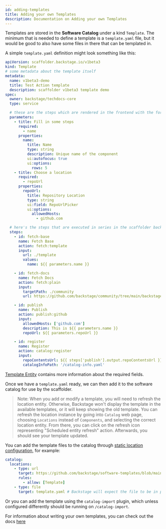 ```yaml
---
id: adding-templates
title: Adding your own Templates
description: Documentation on Adding your own Templates
---
```


Templates are stored in the **Software Catalog** under a kind `Template`. The
minimum that is needed to define a template is a `template.yaml` file, but it
would be good to also have some files in there that can be templated in.

A simple `template.yaml` definition might look something like this:

```yaml
apiVersion: scaffolder.backstage.io/v1beta3
kind: Template
# some metadata about the template itself
metadata:
  name: v1beta3-demo
  title: Test Action template
  description: scaffolder v1beta3 template demo
spec:
  owner: backstage/techdocs-core
  type: service

  # these are the steps which are rendered in the frontend with the form input
  parameters:
    - title: Fill in some steps
      required:
        - name
      properties:
        name:
          title: Name
          type: string
          description: Unique name of the component
          ui:autofocus: true
          ui:options:
            rows: 5
    - title: Choose a location
      required:
        - repoUrl
      properties:
        repoUrl:
          title: Repository Location
          type: string
          ui:field: RepoUrlPicker
          ui:options:
            allowedHosts:
              - github.com

  # here's the steps that are executed in series in the scaffolder backend
  steps:
    - id: fetch-base
      name: Fetch Base
      action: fetch:template
      input:
        url: ./template
        values:
          name: ${{ parameters.name }}

    - id: fetch-docs
      name: Fetch Docs
      action: fetch:plain
      input:
        targetPath: ./community
        url: https://github.com/backstage/community/tree/main/backstage-community-sessions

    - id: publish
      name: Publish
      action: publish:github
      input:
        allowedHosts: ['github.com']
        description: This is ${{ parameters.name }}
        repoUrl: ${{ parameters.repoUrl }}

    - id: register
      name: Register
      action: catalog:register
      input:
        repoContentsUrl: ${{ steps['publish'].output.repoContentsUrl }}
        catalogInfoPath: '/catalog-info.yaml'
```

[Template Entity](../software-catalog/descriptor-format.md#kind-template)
contains more information about the required fields.

Once we have a `template.yaml` ready, we can then add it to the software catalog
for use by the scaffolder.

> Note: When you add or modify a template, you will need to refresh the location entity.
> Otherwise, Backstage won't display the template in the available templates,
> or it will keep showing the old template. You can refresh the location instance by
> going into `Catalog` web page, choosing `Locations` instead of `Components`, and selecting the correct location entity.
> From there, you can click on the refresh icon representing "Scheduled entity refresh" action.
> Afterwards, you should see your template updated.

You can add the template files to the catalog through
[static location configuration](../software-catalog/configuration.md#static-location-configuration),
for example:

```yaml
catalog:
  locations:
    - type: url
      target: https://github.com/backstage/software-templates/blob/main/scaffolder-templates/react-ssr-template/template.yaml
      rules:
        - allow: [Template]
    - type: file
      target: template.yaml # Backstage will expect the file to be in packages/backend/template.yaml
```

Or you can add the template using the `catalog-import` plugin, which unless
configured differently should be running on `/catalog-import`.

For information about writing your own templates, you can check out the docs
[here](./writing-templates.md)
